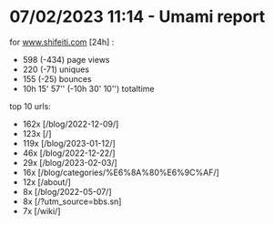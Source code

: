 # 07/02/2023 11:14 - Umami report
for www.shifeiti.com [24h] :

 - 598 (-434) page views
 - 220 (-71) uniques
 - 155 (-25) bounces
 - 10h 15' 57'' (-10h 30' 10'') totaltime


top 10 urls:
 - 162x [/blog/2022-12-09/]
 - 123x [/]
 - 119x [/blog/2023-01-12/]
 - 46x [/blog/2022-12-22/]
 - 29x [/blog/2023-02-03/]
 - 16x [/blog/categories/%E6%8A%80%E6%9C%AF/]
 - 12x [/about/]
 - 8x [/blog/2022-05-07/]
 - 8x [/?utm_source=bbs.sn]
 - 7x [/wiki/]


